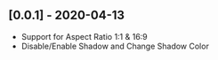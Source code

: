 ## [0.0.1] - 2020-04-13

* Support for Aspect Ratio 1:1 & 16:9
* Disable/Enable Shadow and Change Shadow Color
